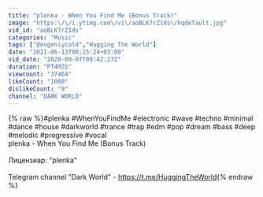 ```yaml
---
title: "plenka - When You Find Me (Bonus Track)"
image: "https:\/\/i.ytimg.com\/vi\/aoBLK7rZ1ds\/hqdefault.jpg"
vid_id: "aoBLK7rZ1ds"
categories: "Music"
tags: ["@evgeniycold","Hugging The World"]
date: "2021-06-13T00:15:24+03:00"
vid_date: "2020-09-07T08:42:27Z"
duration: "PT4M2S"
viewcount: "37464"
likeCount: "1000"
dislikeCount: "9"
channel: "DARK WORLD"
---
```

{% raw %}#plenka #WhenYouFindMe #electronic #wave #techno #minimal #dance #house #darkworld #trance #trap #edm #pop #dream #bass  #deep #melodic #progressive #vocal<br />plenka - When You Find Me (Bonus Track)<br /><br />Лицензиар: &quot;plenka&quot;<br /><br />Telegram channel &quot;Dark World&quot;  - <a rel="nofollow" target="blank" href="https://t.me/HuggingTheWorld">https://t.me/HuggingTheWorld</a>{% endraw %}
